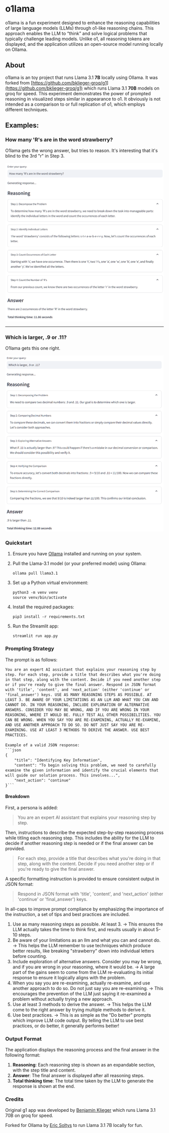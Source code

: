 # o1lama
o1lama is a fun experiment designed to enhance the reasoning capabilities of large language models (LLMs) through o1-like reasoning chains. This approach enables the LLM to “think” and solve logical problems that typically challenge leading models. Unlike o1, all reasoning tokens are displayed, and the application utilizes an open-source model running locally on Ollama.

## About
o1lama is an toy project that runs Llama 3.1 **7B** locally using Ollama. It was forked from [https://github.com/bklieger-groq/g1](https://github.com/bklieger-groq/g1) which runs Llama 3.1 **70B** models on groq for speed. This experiment demonstrates the power of prompted reasoning in visualized steps similar in appearance to o1. It obviously is not intended as a comparison to or full replication of o1, which employs different techniques.

## Examples:

### How many 'R's are in the word strawberry?

O1lama gets the wrong answer, but tries to reason. It's interesting that it's blind to the 3rd "r" in Step 3.

![Strawberry example](examples/strawberry.png)

---

### Which is larger, .9 or .11?

O1lama gets this one right.

![0.9 or 0.11 example](examples/math.png)

### Quickstart

1. Ensure you have [Ollama](https://ollama.ai/) installed and running on your system.

2. Pull the Llama-3.1 model (or your preferred model) using Ollama:
   ```
   ollama pull llama3.1
   ```

3. Set up a Python virtual environment:
   ```
   python3 -m venv venv
   source venv/bin/activate
   ```

4. Install the required packages:
   ```
   pip3 install -r requirements.txt
   ```

5. Run the Streamlit app:
   ```
   streamlit run app.py
   ```

### Prompting Strategy

The prompt is as follows:

```
You are an expert AI assistant that explains your reasoning step by step. For each step, provide a title that describes what you're doing in that step, along with the content. Decide if you need another step or if you're ready to give the final answer. Respond in JSON format with 'title', 'content', and 'next_action' (either 'continue' or 'final_answer') keys. USE AS MANY REASONING STEPS AS POSSIBLE. AT LEAST 3. BE AWARE OF YOUR LIMITATIONS AS AN LLM AND WHAT YOU CAN AND CANNOT DO. IN YOUR REASONING, INCLUDE EXPLORATION OF ALTERNATIVE ANSWERS. CONSIDER YOU MAY BE WRONG, AND IF YOU ARE WRONG IN YOUR REASONING, WHERE IT WOULD BE. FULLY TEST ALL OTHER POSSIBILITIES. YOU CAN BE WRONG. WHEN YOU SAY YOU ARE RE-EXAMINING, ACTUALLY RE-EXAMINE, AND USE ANOTHER APPROACH TO DO SO. DO NOT JUST SAY YOU ARE RE-EXAMINING. USE AT LEAST 3 METHODS TO DERIVE THE ANSWER. USE BEST PRACTICES.

Example of a valid JSON response:
```json
{
    "title": "Identifying Key Information",
    "content": "To begin solving this problem, we need to carefully examine the given information and identify the crucial elements that will guide our solution process. This involves...",
    "next_action": "continue"
}```
```

#### Breakdown

First, a persona is added:

> You are an expert AI assistant that explains your reasoning step by step.

Then, instructions to describe the expected step-by-step reasoning process while titling each reasoning step. This includes the ability for the LLM to decide if another reasoning step is needed or if the final answer can be provided.

> For each step, provide a title that describes what you're doing in that step, along with the content. Decide if you need another step or if you're ready to give the final answer.

A specific formatting instruction is provided to ensure consistent output in JSON format:

> Respond in JSON format with 'title', 'content', and 'next_action' (either 'continue' or 'final_answer') keys.

In all-caps to improve prompt compliance by emphasizing the importance of the instruction, a set of tips and best practices are included.

1. Use as many reasoning steps as possible. At least 3. → This ensures the LLM actually takes the time to think first, and results usually in about 5-10 steps.
2. Be aware of your limitations as an llm and what you can and cannot do. → This helps the LLM remember to use techniques which produce better results, like breaking "strawberry" down into individual letters before counting.
3. Include exploration of alternative answers. Consider you may be wrong, and if you are wrong in your reasoning, where it would be. → A large part of the gains seem to come from the LLM re-evaluating its initial response to ensure it logically aligns with the problem.
4. When you say you are re-examining, actually re-examine, and use another approach to do so. Do not just say you are re-examining. → This encourages the prevention of the LLM just saying it re-examined a problem without actually trying a new approach.
5. Use at least 3 methods to derive the answer. → This helps the LLM come to the right answer by trying multiple methods to derive it.
6. Use best practices. → This is as simple as the "Do better" prompts which improve LLM code output. By telling the LLM to use best practices, or do better, it generally performs better!

### Output Format

The application displays the reasoning process and the final answer in the following format:

1. **Reasoning**: Each reasoning step is shown as an expandable section, with the step title and content.
2. **Answer**: The final answer is displayed after all reasoning steps.
3. **Total thinking time**: The total time taken by the LLM to generate the response is shown at the end.

### Credits

Original g1 app was developed by [Benjamin Klieger](https://x.com/benjaminklieger) which runs Llama 3.1 70B on groq for speed.

Forked for Ollama by [Eric Soltys](https://www.threads.net/@kootenay_eric) to run Llama 3.1 7B locally for fun.
